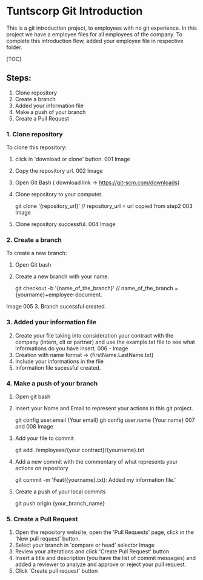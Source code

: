 
# Tuntscorp Git Introduction
This is a git introduction project, to employees with no git experience. 
In this project we have a employee files for all employees of the company.
To complete this introduction flow, added your employee file in respective folder.

[TOC]

## Steps:
1. Clone repository
2. Create a branch
3. Added your information file
4. Make a push of your branch
5. Create a Pull Request

### 1. Clone repository
To clone this repository:
1. click in 'download or clone' button.
001 Image
2. Copy the repository url.
002 Image
3. Open Git Bash ( download link -> https://git-scm.com/downloads)
4. Clone repository to your computer.


    git clone '{repository_url}' // repository_url = url copied from step2
003 Image
5. Clone repository successful.
004 Image

### 2. Create a branch
To create a new branch:
1. Open Git bash
2. Create a new branch with your name.


    git checkout -b '{name_of_the_branch}' // name_of_the_branch = {yourname}+employee-document.
    
Image 005
3. Branch sucessful created.

### 3. Added your information file
2. Create your file taking into consideration your contract with the company (intern, clt or partner) and use the example.txt file to see what informations do you have insert.
006 - Image
3. Creation with name format -> {firstName.LastName.txt}
4. Include your informations in the file
5. Information file sucessful created.

### 4. Make a push of your branch
1. Open git bash
2. Insert your Name and Email to represent your actions in this git project.


    git config user.email {Your email}
    git config user.name {Your name}
007 and 008 Image
3. Add your file to commit


    git add ./employees/{your contract}/{yourname}.txt

4. Add a new commit with the commentary of what represents your actions on repository


    git commit -m 'Feat({yourname}.txt): Added my information file.'

5. Create a push of your local commits


    git push origin {your_branch_name}

### 5. Create a Pull Request
1. Open the repository website, open the 'Pull Requests' page, click in the 'New pull request' button.
2. Select your branch in 'compare or head' selector
Image
3. Review your alterations and click 'Create Pull Request' button
4. Insert a title and description (you have the list of commit messages) and added a reviewer to analyze and approve or reject your pull request.
5. Click 'Create pull request' button
